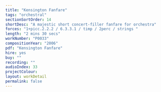 ```yaml
---
title: "Kensington Fanfare"
tags: "orchestral"
sectionSortOrder: 14
shortDesc: "A majestic short concert-filler fanfare for orchestra"
forces: "1+picc.2.2.2 / 6.3.3.1 / timp / 2perc / strings "
length: "2 mins 30 secs"
workNumber: "P0033"
compositionYear: "2006"
pdf: "Kensington Fanfare"
hire: yes
buy: ""
recording: ""
audioIndex: 33
projectColour: 
layout: workDetail
permalink: false
---
```

